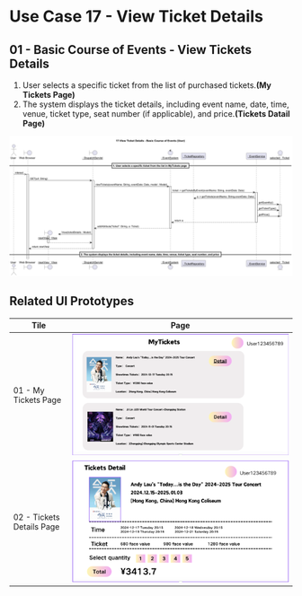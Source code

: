 # Use Case 17 - View Ticket Details

## 01 - Basic Course of Events - View Tickets Details
1. User selects a specific ticket from the list of purchased tickets.**(My Tickets Page)**
2. The system displays the ticket details, including event name, date, time, venue, ticket type, seat number (if applicable), and price.**(Tickets Datail Page)**

![Use Case Name - Basic Course of Events](/03-design/usecases/images/17-view-ticket-details.png)

## Related UI Prototypes
| Tile                      | Page                                                           |
|---------------------------|----------------------------------------------------------------|
| 01 - My Tickets Page      | ![My Tickets Page](/01-requirements/ui/21-my-tickets.png)           |
| 02 - Tickets Details Page | ![Tickets Details Page](/01-requirements/ui/24-ticket-detail.png) |